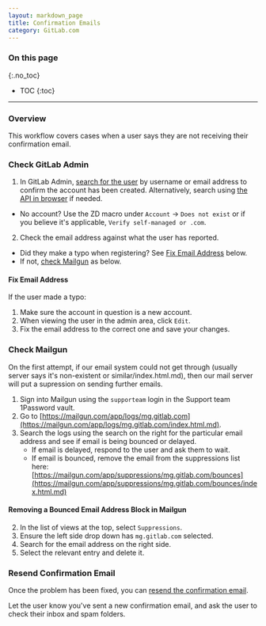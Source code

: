 ```yaml
---
layout: markdown_page
title: Confirmation Emails
category: GitLab.com
---
```


### On this page
{:.no_toc}

- TOC
{:toc}

----

### Overview
This workflow covers cases when a user says they are not receiving their confirmation email.

### Check GitLab Admin
1. In GitLab Admin, [search for the user](https://gitlab.com/admin/users/index.html.md) by username or email address to confirm the account has been created. Alternatively, search using [the API in browser](https://gitlab.com/api/v4/users?search=email@email.test/index.html.md) if needed.
  * No account? Use the ZD macro under `Account` -> `Does not exist` or if you believe it's applicable, `Verify self-managed or .com`.
2. Check the email address against what the user has reported.
  + Did they make a typo when registering? See [Fix Email Address](#fix-email-address/index.html.md) below.
  + If not, [check Mailgun](#check-mailgun/index.html.md) as below.

#### Fix Email Address
If the user made a typo:
1. Make sure the account in question is a new account.
2. When viewing the user in the admin area, click `Edit`.
3. Fix the email address to the correct one and save your changes.

### Check Mailgun
On the first attempt, if our email system could not get through (usually server says it's non-existent or similar/index.html.md), then our mail server will put a supression on sending further emails.

1. Sign into Mailgun using the `supporteam` login in the Support team 1Password vault.
2. Go to [https://mailgun.com/app/logs/mg.gitlab.com](https://mailgun.com/app/logs/mg.gitlab.com/index.html.md).
3. Search the logs using the search on the right for the particular email address and see if email is being bounced or delayed.
    + If email is delayed, respond to the user and ask them to wait.
    + If email is bounced, remove the email from the suppressions list here: [https://mailgun.com/app/suppressions/mg.gitlab.com/bounces](https://mailgun.com/app/suppressions/mg.gitlab.com/bounces/index.html.md)

#### Removing a Bounced Email Address Block in Mailgun
2. In the list of views at the top, select `Suppressions`.
3. Ensure the left side drop down has `mg.gitlab.com` selected.
4. Search for the email address on the right side.
5. Select the relevant entry and delete it.

### Resend Confirmation Email
Once the problem has been fixed, you can [resend the confirmation email](https://gitlab.com/users/confirmation/new/index.html.md).

Let the user know you've sent a new confirmation email, and ask the user to check their inbox and spam folders.
